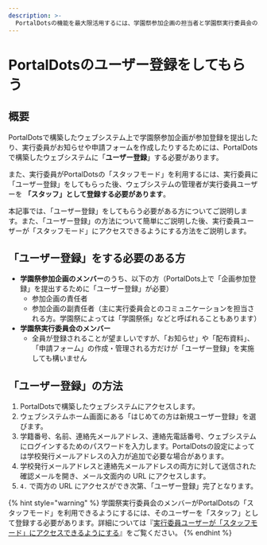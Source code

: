 ```yaml
---
description: >-
  PortalDotsの機能を最大限活用するには、学園祭参加企画の担当者と学園祭実行委員会のメンバー全員がPortalDotsにユーザー登録することが重要になってきます
---
```


# PortalDotsのユーザー登録をしてもらう

## 概要 <a href="#gai-yao" id="gai-yao"></a>

PortalDotsで構築したウェブシステム上で学園祭参加企画が参加登録を提出したり、実行委員がお知らせや申請フォームを作成したりするためには、PortalDotsで構築したウェブシステムに「**ユーザー登録**」する必要があります。

また、実行委員がPortalDotsの「スタッフモード」を利用するには、実行委員に「ユーザー登録」をしてもらった後、ウェブシステムの管理者が実行委員ユーザーを **「スタッフ」として登録する必要があります**。

本記事では、「ユーザー登録」をしてもらう必要がある方についてご説明します。また、「ユーザー登録」の方法について簡単にご説明した後、実行委員ユーザーが「スタッフモード」にアクセスできるようにする方法をご説明します。

## 「ユーザー登録」をする必要のある方 <a href="#yzwosurunoaru" id="yzwosurunoaru"></a>

* **学園祭参加企画のメンバー**のうち、以下の方（PortalDots上で「企画参加登録」を提出するために「ユーザー登録」が必要）
  * 参加企画の責任者
  * 参加企画の副責任者（主に実行委員会とのコミュニケーションを担当される方。学園祭によっては「学園祭係」などと呼ばれることもあります）
* **学園祭実行委員会のメンバー**
  * 全員が登録されることが望ましいですが、「お知らせ」や「配布資料」、「申請フォーム」の作成・管理される方だけが「ユーザー登録」を実施しても構いません

## 「ユーザー登録」の方法 <a href="#yzno" id="yzno"></a>

1. PortalDotsで構築したウェブシステムにアクセスします。
2. ウェブシステムホーム画面にある「はじめての方は新規ユーザー登録」を選びます。
3. 学籍番号、名前、連絡先メールアドレス、連絡先電話番号、ウェブシステムにログインするためのパスワードを入力します。PortalDotsの設定によっては学校発行メールアドレスの入力が追加で必要な場合があります。
4. 学校発行メールアドレスと連絡先メールアドレスの両方に対して送信された確認メールを開き、メール文面内の URL にアクセスします。
5. `4.` で両方の URL にアクセスができ次第、「ユーザー登録」完了となります。

{% hint style="warning" %}
学園祭実行委員会のメンバーがPortalDotsの「スタッフモード」を利用できるようにするには、そのユーザーを「スタッフ」として登録する必要があります。詳細については『[実行委員ユーザーが「スタッフモード」にアクセスできるようにする](create-staff-user.md)』をご覧ください。
{% endhint %}
